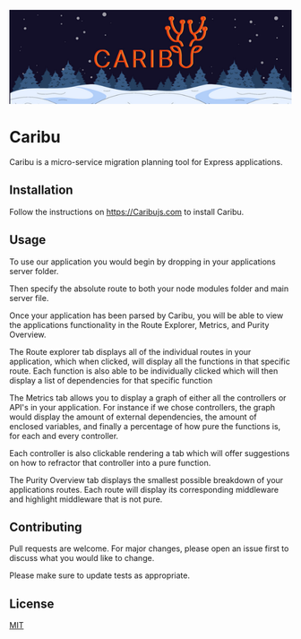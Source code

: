 ![alt text](./electron-app/assets/6.png)

# Caribu

Caribu is a micro-service migration planning tool for Express applications.

## Installation

Follow the instructions on https://Caribujs.com to install Caribu.

<!-- Picture of landing page here -->

## Usage

To use our application you would begin by dropping in your applications server folder.

Then specify the absolute route to both your node modules folder and main server file.

<!-- Picture of welcome page pointing at drop folder, and inputs -->

Once your application has been parsed by Caribu, you will be able to view the applications functionality in the Route Explorer, Metrics, and Purity Overview.

The Route explorer tab displays all of the individual routes in your application, which when clicked, will display all the functions in that specific route. Each function is also able to be individually clicked which will then display a list of dependencies for that specific function

<!-- Picture of route explorer in use -->

The Metrics tab allows you to display a graph of either all the controllers or API's in your application.
For instance if we chose controllers, the graph would display the amount of external dependencies, the amount of enclosed variables, and finally a percentage of how pure the functions is, for each and every controller.

Each controller is also clickable rendering a tab which will offer suggestions on how to refractor that controller into a pure function.

<!-- Picture of metrics tab in use -->

The Purity Overview tab displays the smallest possible breakdown of your applications routes. Each route will display its corresponding middleware and highlight middleware that is not pure.

<!-- Picture of Purity Overview -->

## Contributing

Pull requests are welcome. For major changes, please open an issue first
to discuss what you would like to change.

Please make sure to update tests as appropriate.

## License

[MIT](https://choosealicense.com/licenses/mit/)
